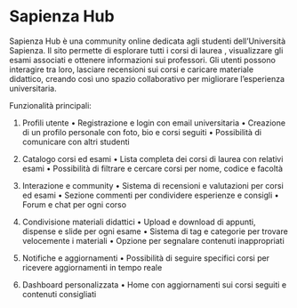 # Sapienza Hub

Sapienza Hub è una community online dedicata agli studenti dell’Università Sapienza. Il sito permette di esplorare tutti i corsi di laurea , visualizzare gli esami associati e ottenere informazioni sui professori. Gli utenti possono interagire tra loro, lasciare recensioni sui corsi e caricare materiale didattico, creando così uno spazio collaborativo per migliorare l’esperienza universitaria.

Funzionalità principali:

1. Profili utente
	•	Registrazione e login con email universitaria
	•	Creazione di un profilo personale con foto, bio e corsi seguiti
	•	Possibilità di comunicare con altri studenti

2. Catalogo corsi ed esami
	•	Lista completa dei corsi di laurea con relativi esami
	•	Possibilità di filtrare e cercare corsi per nome, codice e facoltà 

3. Interazione e community
	•	Sistema di recensioni e valutazioni per corsi ed esami
	•	Sezione commenti per condividere esperienze e consigli
	•	Forum e chat per ogni corso

4. Condivisione materiali didattici
	•	Upload e download di appunti, dispense e slide per ogni esame
	•	Sistema di tag e categorie per trovare velocemente i materiali
	•	Opzione per segnalare contenuti inappropriati

5. Notifiche e aggiornamenti
	•	Possibilità di seguire specifici corsi per ricevere aggiornamenti in tempo reale

6. Dashboard personalizzata
	•	Home con aggiornamenti sui corsi seguiti e contenuti consigliati
